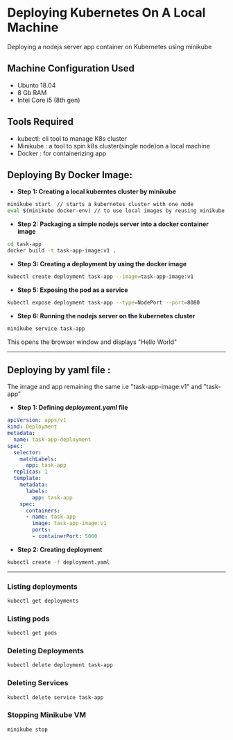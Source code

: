 # Deploying Kubernetes On A Local Machine

Deploying a nodejs server app container on Kubernetes using minikube
## Machine Configuration Used
* Ubunto 18.04
* 8 Gb RAM
* Intel Core i5 (8th gen)

## Tools Required
* kubectl: cli tool to manage K8s cluster
* Minikube :  a tool to spin k8s cluster(single node)on a local machine
* Docker : for containerizing app


## Deploying By Docker Image:
* **Step 1: Creating a local kuberntes cluster by minikube**

```bash
minikube start  // starts a kubernetes cluster with one node
eval $(minikube docker-env) // to use local images by reusing minikube's built in docker-daemon
```
* **Step 2: Packaging a simple nodejs server into a docker container image**
```bash
cd task-app
docker build -t task-app-image:v1 .
```
* **Step 3: Creating a deployment by using the docker image**
```bash
kubectl create deployment task-app --image=task-app-image:v1
```
* **Step 5: Exposing the pod as a service**
```bash
kubectl expose deployment task-app --type=NodePort --port=8080
```
* **Step 6: Running the nodejs server on the kubernetes cluster**
```bash
minikube service task-app
```
This opens the browser window and displays "Hello World"

---------------------------

## Deploying by yaml file : 
The image and app remaining the same i.e "task-app-image:v1" and "task-app"
* **Step 1: Defining _deployment.yaml_ file**
```yaml
apiVersion: apps/v1
kind: Deployment
metadata:
  name: task-app-deployment
spec:
  selector:
    matchLabels:
      app: task-app
  replicas: 1
  template:
    metadata:
      labels:
        app: task-app
    spec:
      containers:
      - name: task-app
        image: task-app-image:v1
        ports:
        - containerPort: 5000
```
* **Step 2: Creating deployment**
```bash
kubectl create -f deployment.yaml
```
----------------------

### Listing deployments
```bash
kubectl get deployments
```


### Listing pods
```bash
kubectl get pods
```

### Deleting Deployments
```bash
kubectl delete deployment task-app
```
### Deleting Services
```bash
kubectl delete service task-app
```
### Stopping Minikube VM
```bash
minikube stop
```
